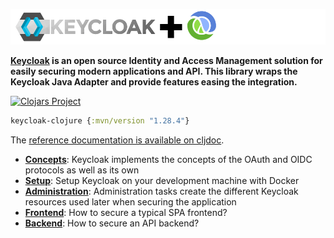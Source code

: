 
![Keycloak plus Clojure](keycloak-plus-clojure.png)

__[Keycloak](http://www.keycloak.org) is an open source Identity and Access Management solution for easily securing modern applications and API. This library wraps the Keycloak Java Adapter and provide features easing the integration.__

[![Clojars Project](https://img.shields.io/clojars/v/keycloak-clojure.svg)](https://clojars.org/keycloak-clojure)

```clojure
keycloak-clojure {:mvn/version "1.28.4"}
```

The [reference documentation is available on cljdoc](https://cljdoc.org/d/keycloak-clojure/keycloak-clojure).

- **[Concepts](https://cljdoc.org/d/keycloak-clojure/keycloak-clojure/1.28.4/doc/security-concepts)**: Keycloak implements the concepts of the OAuth and OIDC protocols as well as its own
- **[Setup](https://cljdoc.org/d/keycloak-clojure/keycloak-clojure/1.28.4/doc/run-keycloak)**: Setup Keycloak on your development machine with Docker
- **[Administration](https://cljdoc.org/d/keycloak-clojure/keycloak-clojure/1.28.4/doc/administrative-tasks)**: Administration tasks create the different Keycloak resources used later when securing the application
- **[Frontend](https://cljdoc.org/d/keycloak-clojure/keycloak-clojure/1.28.4/doc/securing-a-frontend)**: How to secure a typical SPA frontend?
- **[Backend](https://cljdoc.org/d/keycloak-clojure/keycloak-clojure/1.28.4/doc/securing-a-backend)**: How to secure an API backend?



